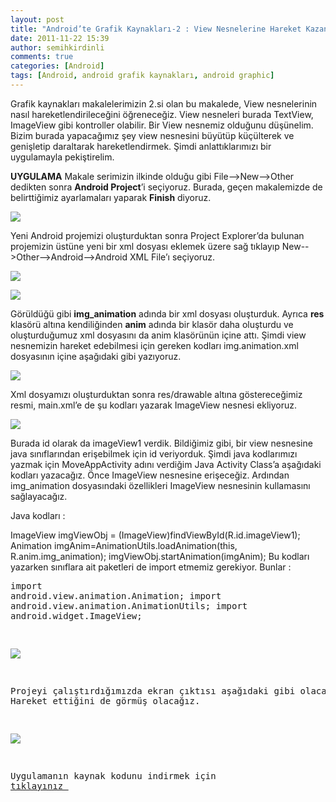 ```yaml
---
layout: post
title: "Android’te Grafik Kaynakları-2 : View Nesnelerine Hareket Kazandırmak"
date: 2011-11-22 15:39
author: semihkirdinli
comments: true
categories: [Android]
tags: [Android, android grafik kaynakları, android graphic]
---
```

Grafik kaynakları makalelerimizin 2.si olan bu makalede, View nesnelerinin nasıl hareketlendirileceğini öğreneceğiz. View nesneleri burada TextView, ImageView gibi kontroller olabilir. Bir View nesnemiz olduğunu düşünelim. Bizim burada yapacağımız şey view nesnesini büyütüp küçülterek ve genişletip daraltarak hareketlendirmek. Şimdi anlattıklarımızı bir uygulamayla pekiştirelim.

**UYGULAMA**
Makale serimizin ilkinde olduğu gibi File--&gt;New--&gt;Other dedikten sonra **Android Project**’i seçiyoruz. Burada, geçen makalemizde de belirttiğimiz ayarlamaları yaparak **Finish** diyoruz.

<a href="http://www.ceturk.com/images/1.file_new1.png">![](http://www.ceturk.com/images/1.file_new1-1000x704.png)</a>

Yeni Android projemizi oluşturduktan sonra Project Explorer’da bulunan projemizin üstüne yeni bir xml dosyası eklemek üzere sağ tıklayıp New--&gt;Other--&gt;Android--&gt;Android XML File’ı seçiyoruz.

<a href="http://www.ceturk.com/images/2.package_explorer.png">![](http://www.ceturk.com/images/2.package_explorer-1000x562.png)</a>

<a href="http://www.ceturk.com/images/3.new_android_xml_file.png">![](http://www.ceturk.com/images/3.new_android_xml_file.png)</a>

Görüldüğü gibi **img_animation** adında bir xml dosyası oluşturduk. Ayrıca **res** klasörü altına kendiliğinden **anim** adında bir klasör daha oluşturdu ve oluşturduğumuz xml dosyasını da anim klasörünün içine attı. Şimdi view nesnemizin hareket edebilmesi için gereken kodları img.animation.xml dosyasının içine aşağıdaki gibi yazıyoruz.

<a href="http://www.ceturk.com/images/4.img_animation.png">![](http://www.ceturk.com/images/4.img_animation-1000x562.png)</a>

Xml dosyamızı oluşturduktan sonra res/drawable altına göstereceğimiz resmi, main.xml’e de şu kodları yazarak ImageView nesnesi ekliyoruz.

<a href="http://www.ceturk.com/images/5.main_xml.png">![](http://www.ceturk.com/images/5.main_xml-1000x562.png)</a>

Burada id olarak da imageView1 verdik. Bildiğimiz gibi, bir view nesnesine java sınıflarından erişebilmek için id veriyorduk. Şimdi java kodlarımızı yazmak için MoveAppActivity adını verdiğim Java Activity Class’a aşağıdaki kodları yazacağız. Önce ImageView nesnesine erişeceğiz. Ardından img_animation dosyasındaki özellikleri ImageView nesnesinin kullamasını sağlayacağız.

Java kodları :


ImageView imgViewObj = (ImageView)findViewById(R.id.imageView1);
            Animation imgAnim=AnimationUtils.loadAnimation(this, R.anim.img_animation);
            imgViewObj.startAnimation(imgAnim);</pre>
    Bu kodları yazarken sınıflara ait paketleri de import etmemiz gerekiyor. Bunlar :
    <pre class="brush: java">import android.view.animation.Animation;
    import android.view.animation.AnimationUtils;
    import android.widget.ImageView;

<a href="http://www.ceturk.com/images/6.JavaActivity.png">![](http://www.ceturk.com/images/6.JavaActivity-1000x562.png)</a>

Projeyi çalıştırdığımızda ekran çıktısı aşağıdaki gibi olacak. Hareket ettiğini de görmüş olacağız.

<a href="http://www.ceturk.com/images/7.cikti_.png">![](http://www.ceturk.com/images/7.cikti_.png)</a>

Uygulamanın kaynak kodunu indirmek için [ tıklayınız ](http://www.ceturk.com/dosyalar/ornekler/android-move-app.zip)

